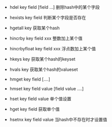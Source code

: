 * hdel key field [field ...] 删除hash中的某个字段 
* hexists key field 判断某个字段是否存在 
* hgetall key 获取某个hash
* hincrby key field xxx 整数加上某个值
* hincrbyfloat key field xxx 浮点数加上某个值

* hkeys key 获取某个hash的keyset
* hvals key 获取某个hash的valueset
* hmget key field [....]
* hmset key field value [field value ....]
* hset key field value  单个值设置
* hget key field 获取单个值

* hsetnx key field value 当hash中不存在时才设置值





